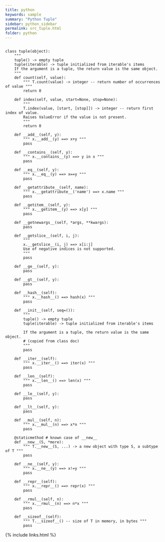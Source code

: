 ```yaml
---
title: python
keywords: sample
summary: "Python Tuple"
sidebar: python_sidebar
permalink: src_tuple.html
folder: python
---
```



<pre><code>
class tuple(object):
    """
    tuple() -> empty tuple
    tuple(iterable) -> tuple initialized from iterable's items
    If the argument is a tuple, the return value is the same object.
    """
    def count(self, value): 
        """ T.count(value) -> integer -- return number of occurrences of value """
        return 0

    def index(self, value, start=None, stop=None): 
        """
        T.index(value, [start, [stop]]) -> integer -- return first index of value.
        Raises ValueError if the value is not present.
        """
        return 0

    def __add__(self, y): 
        """ x.__add__(y) ==> x+y """
        pass

    def __contains__(self, y): 
        """ x.__contains__(y) ==> y in x """
        pass

    def __eq__(self, y): 
        """ x.__eq__(y) ==> x==y """
        pass

    def __getattribute__(self, name): 
        """ x.__getattribute__('name') ==> x.name """
        pass

    def __getitem__(self, y): 
        """ x.__getitem__(y) ==> x[y] """
        pass

    def __getnewargs__(self, *args, **kwargs): 
        pass

    def __getslice__(self, i, j):
        """
        x.__getslice__(i, j) ==> x[i:j]
        Use of negative indices is not supported.
        """
        pass

    def __ge__(self, y): 
        pass

    def __gt__(self, y): 
        pass

    def __hash__(self): 
        """ x.__hash__() ==> hash(x) """
        pass

    def __init__(self, seq=()): 
        """
        tuple() -> empty tuple
        tuple(iterable) -> tuple initialized from iterable's items
        
        If the argument is a tuple, the return value is the same object.
        # (copied from class doc)
        """
        pass

    def __iter__(self): 
        """ x.__iter__() ==> iter(x) """
        pass

    def __len__(self): 
        """ x.__len__() ==> len(x) """
        pass

    def __le__(self, y): 
        pass

    def __lt__(self, y): 
        pass

    def __mul__(self, n): 
        """ x.__mul__(n) ==> x*n """
        pass

    @staticmethod # known case of __new__
    def __new__(S, *more): 
        """ T.__new__(S, ...) -> a new object with type S, a subtype of T """
        pass

    def __ne__(self, y): 
        """ x.__ne__(y) ==> x!=y """
        pass

    def __repr__(self): 
        """ x.__repr__() ==> repr(x) """
        pass

    def __rmul__(self, n): 
        """ x.__rmul__(n) ==> n*x """
        pass

    def __sizeof__(self): 
        """ T.__sizeof__() -- size of T in memory, in bytes """
        pass      
</code></pre>
    
          
{% include links.html %}
